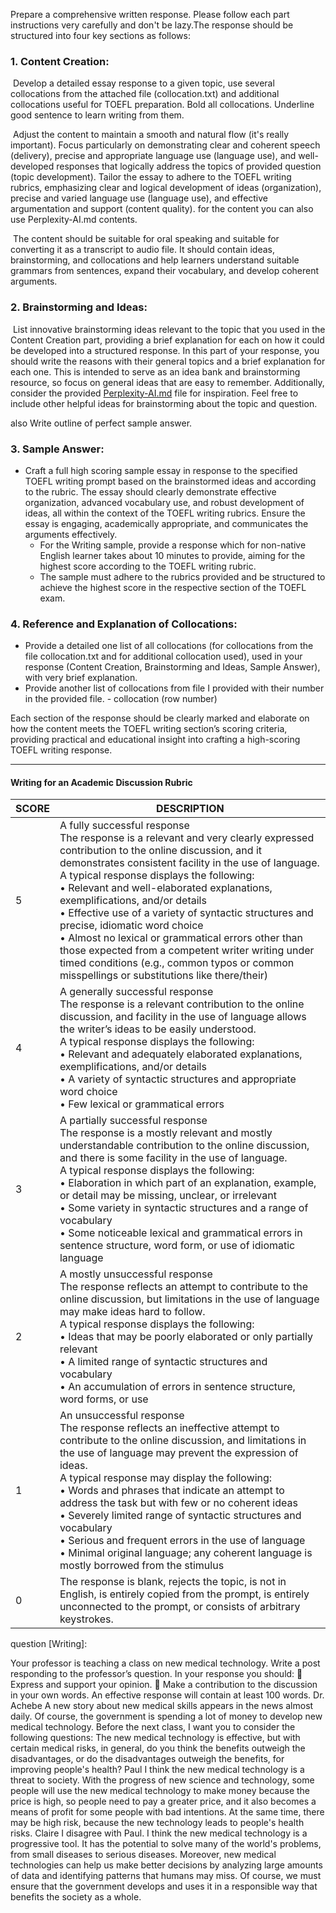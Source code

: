 Prepare a comprehensive written response. Please follow each part instructions very carefully and don't be lazy.The response should be structured into four key sections as follows:

### 1. Content Creation:

​	Develop a detailed essay response to a given topic, use several collocations from the attached file (collocation.txt) and additional collocations useful for TOEFL preparation. Bold all collocations. Underline good sentence to learn writing from them.

​	Adjust the content to maintain a smooth and natural flow (it's really important). Focus particularly on demonstrating clear and coherent speech (delivery), precise and appropriate language use (language use), and well-developed responses that logically address the topics of provided question (topic development). Tailor the essay to adhere to the TOEFL writing rubrics, emphasizing clear and logical development of ideas (organization), precise and varied language use (language use), and effective argumentation and support (content quality). for the content you can also use Perplexity-AI.md contents.

​	The content should be suitable for oral speaking and suitable for converting it as a transcript to audio file. It should contain ideas, brainstorming, and collocations and help learners understand suitable grammars from sentences, expand their vocabulary, and develop coherent arguments. 

### 2. Brainstorming and Ideas:

​	List innovative brainstorming ideas relevant to the topic that you used in the Content Creation part, providing a brief explanation for each on how it could be developed into a structured response. In this part of your response, you should write the reasons with their general topics and a brief explanation for each one. This is intended to serve as an idea bank and brainstorming resource, so focus on general ideas that are easy to remember. Additionally, consider the provided [Perplexity-AI.md](https://chatgpt.com/Perplexity-AI.md) file for inspiration. Feel free to include other helpful ideas for brainstorming about the topic and question.

also Write outline of perfect sample answer.



### 3. Sample Answer:

- Craft a full high scoring sample essay in response to the specified TOEFL writing prompt based on the brainstormed ideas and according to the rubric. The essay should clearly demonstrate effective organization, advanced vocabulary use, and robust development of ideas, all within the context of the TOEFL writing rubrics. Ensure the essay is engaging, academically appropriate, and communicates the arguments effectively.
  - For the Writing sample, provide a response which for non-native English learner takes about 10 minutes to provide, aiming for the highest score according to the TOEFL writing rubric.
  - The sample must adhere to the rubrics provided and be structured to achieve the highest score in the respective section of the TOEFL exam.

### 4. Reference and Explanation of Collocations:

- Provide a detailed one list of all collocations (for collocations from the file collocation.txt and for additional collocation used), used in your response (Content Creation, Brainstorming and Ideas, Sample Answer), with very brief explanation. 
- Provide another list of collocations from file I provided with their number in the provided file.  - collocation (row number)

Each section of the response should be clearly marked and elaborate on how the content meets the TOEFL writing section’s scoring criteria, providing practical and educational insight into crafting a high-scoring TOEFL writing response.

___

#### Writing **for** **an** **Academic** **Discussion** Rubric

| SCORE | DESCRIPTION                                                  |
| ----- | ------------------------------------------------------------ |
| 5     | A fully successful response<br>The response is a relevant and very clearly expressed contribution to the online discussion, and it demonstrates consistent facility in the use of language.<br>A typical response displays the following:<br>• Relevant and well-elaborated explanations, exemplifications, and/or details<br>• Effective use of a variety of syntactic structures and precise, idiomatic word choice<br>• Almost no lexical or grammatical errors other than those expected from a competent writer writing under timed conditions (e.g., common typos or common misspellings or substitutions like there/their) |
| 4     | A generally successful response<br>The response is a relevant contribution to the online discussion, and facility in the use of language allows the writer’s ideas to be easily understood.<br>A typical response displays the following:<br>• Relevant and adequately elaborated explanations, exemplifications, and/or details<br>• A variety of syntactic structures and appropriate word choice<br>• Few lexical or grammatical errors |
| 3     | A partially successful response <br>The response is a mostly relevant and mostly understandable contribution to the online discussion, and there is some facility in the use of language.<br>A typical response displays the following:<br>• Elaboration in which part of an explanation, example, or detail may be missing, unclear, or irrelevant<br>• Some variety in syntactic structures and a range of vocabulary<br>• Some noticeable lexical and grammatical errors in sentence structure, word form, or use of idiomatic language |
| 2     | A mostly unsuccessful response<br>The response reflects an attempt to contribute to the online discussion, but limitations in the use of language may make ideas hard to follow.<br>A typical response displays the following:<br>• Ideas that may be poorly elaborated or only partially relevant<br>• A limited range of syntactic structures and vocabulary<br>• An accumulation of errors in sentence structure, word forms, or use |
| 1     | An unsuccessful response<br>The response reflects an ineffective attempt to contribute to the online discussion, and limitations in the use of language may prevent the expression of ideas.<br>A typical response may display the following:<br>• Words and phrases that indicate an attempt to address the task but with few or no coherent ideas<br>• Severely limited range of syntactic structures and vocabulary<br>• Serious and frequent errors in the use of language<br>• Minimal original language; any coherent language is mostly borrowed from the stimulus |
| 0     | The response is blank, rejects the topic, is not in English, is entirely copied from the prompt, is entirely unconnected to the prompt, or consists of arbitrary keystrokes. |



question [Writing]: 

Your professor is teaching a class on new medical technology. Write a post responding to the professor’s question. In your response you should:
 Express and support your opinion.
 Make a contribution to the discussion in your own words.
An effective response will contain at least 100 words.
Dr. Achebe
A new story about new medical skills appears in the news almost daily. Of course, the government is spending a lot of money to develop new medical technology. Before the next class, I want you to consider the following questions: The new medical technology is effective, but with certain medical risks, in general, do you think the benefits outweigh the disadvantages, or do the disadvantages outweigh the benefits, for improving people's health?
Paul
I think the new medical technology is a threat to society. With the progress of new science and technology, some people will use the new medical technology to make money because the price is high, so people need to pay a greater price, and it also becomes a means of profit for some people with bad intentions. At the same time, there may be high risk, because the new technology leads to people's health risks. 
Claire
I disagree with Paul. I think the new medical technology is a progressive tool. It has the potential to solve many of the world's problems, from small diseases to serious diseases. Moreover, new medical technologies can help us make better decisions by analyzing large amounts of data and identifying patterns that humans may miss. Of course, we must ensure that the government develops and uses it in a responsible way that benefits the society as a whole.